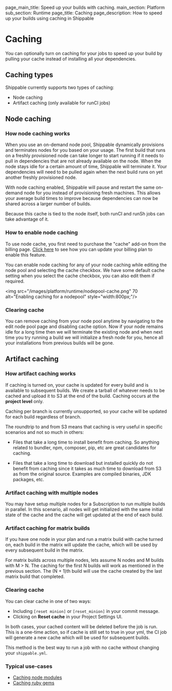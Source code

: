 page_main_title: Speed up your builds with caching.
main_section: Platform
sub_section: Runtime
page_title: Caching
page_description: How to speed up your builds using caching in Shippable

# Caching

You can optionally turn on caching for your jobs to speed up your build by pulling your cache instead of installing all your dependencies.

## Caching types

Shippable currently supports two types of caching:

* Node caching
* Artifact caching (only available for runCI jobs)

## Node caching

### How node caching works

When you use an on-demand node pool, Shippable dynamically provisions and terminates nodes for you based on your usage. The first build that runs on a freshly provisioned node can take longer to start running if it needs to pull in dependencies that are not already available on the node. When the node stays idle for a certain amount of time, Shippable will terminate it. Your dependencies will need to be pulled again when the next build runs on yet another freshly provisioned node.

With node caching enabled, Shippable will pause and restart the same on-demand node for you instead of provisioning fresh machines. This allows your average build times to improve because dependencies can now be shared across a larger number of builds.

Because this cache is tied to the node itself, both runCI and runSh jobs can take advantage of it.

### How to enable node caching

To use node cache, you first need to purchase the "cache" add-on from the billing page. [Click here](/platform/management/subscription/billing/) to see how you can update your billing plan to enable this feature.

You can enable node caching for any of your node caching while editing the node pool and selecting the cache checkbox. We have some default cache setting when you select the cache checkbox, you can also edit them if required.

<img src="/images/platform/runtime/nodepool-cache.png"
   70  alt="Enabling caching for a nodepool" style="width:800px;"/>

### Clearing cache
You can remove caching from your node pool anytime by navigating to the edit node pool page and disabling cache option. Now if your node remains idle for a long time then we will terminate the existing node and when next time you try running a build we will initialize a fresh node for you, hence all your installations from previous builds will be gone.


## Artifact caching

### How artifact caching works

If caching is turned on, your cache is updated for every build and is available to subsequent builds. We create a tarball of whatever needs to be cached and upload it to S3 at the end of the build. Caching occurs at the **project level** only.

Caching per branch is currently unsupported, so your cache will be updated for each build regardless of branch.

The roundtrip to and from S3 means that caching is very useful in specific scenarios and not so much in others:

* Files that take a long time to install benefit from caching. So anything related to bundler, npm, composer, pip, etc are great candidates for caching.

* Files that take a long time to download but installed quickly do not benefit from caching since it takes as much time to download from S3 as from the original source. Examples are compiled binaries, JDK packages, etc.

### Artifact caching with multiple nodes

You may have setup multiple nodes for a Subscription to run multiple builds in parallel. In this scenario, all nodes will get initialized with the same initial state of the cache and the cache will get updated at the end of each build.

### Artifact caching for matrix builds

If you have one node in your plan and run a matrix build with cache turned on, each build in the matrix will update the cache, which will be used by every subsequent build in the matrix.

For matrix builds across multiple nodes, lets assume N nodes and M builds with M > N. The caching for the first N builds will work as mentioned in the previous section. The (N + 1)th build will use the cache created by the last matrix build that completed.

### Clearing cache

You can clear cache in one of two ways:

*  Including ``[reset minion]`` or ``[reset_minion]`` in your commit message.
*  Clicking on **Reset cache** in your Project Settings UI.

In both cases, your cached content will be deleted before the job is run. This is a one-time action, so if cache is still set to true in your yml, the CI job will generate a new cache which will be used for subsequent builds.

This method is the best way to run a job with no cache without changing your `shippable.yml`.

### Typical use-cases

* [Caching node modules](/ci/caching/#1-caching-node-modules)
* [Caching ruby gems](/ci/caching/#2-caching-ruby-gems)
